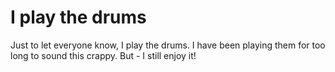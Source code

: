 # I play the drums

Just to let everyone know, I play the drums. I have been playing them for too long to sound this crappy. But - I still enjoy it!